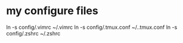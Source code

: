 # my configure files

ln -s config/.vimrc ~/.vimrc
ln -s config/.tmux.conf ~/..tmux.conf
ln -s config/.zshrc ~/.zshrc
